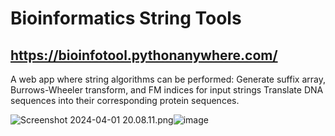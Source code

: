 # Bioinformatics String Tools

## https://bioinfotool.pythonanywhere.com/

A web app where string algorithms can be performed: Generate suffix array, Burrows-Wheeler transform, and FM indices for input strings
Translate DNA sequences into their corresponding protein sequences.


<img src="blob:chrome-untrusted://media-app/5da546c1-adfc-4879-81f7-f877f8cf742b" alt="Screenshot 2024-04-01 20.08.11.png"/>![image](https://github.com/kris96tian/bioinfo_tool/assets/92834350/562fa3d0-5d58-45f0-b0c4-f319a33c1f01)

